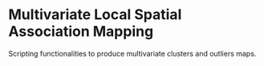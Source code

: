 # Multivariate Local Spatial Association Mapping

Scripting functionalities to produce multivariate clusters and outliers maps.
